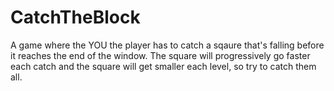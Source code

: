# CatchTheBlock
A game where the YOU the player has to catch a sqaure that's falling before it reaches the end of the window. The square will progressively go faster each catch and the square will get smaller each level, so try to catch them all. 

